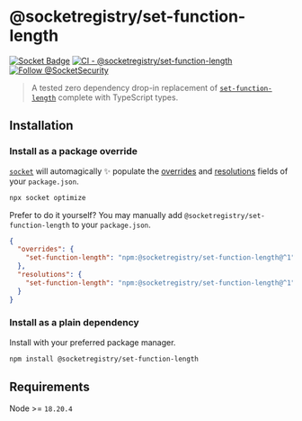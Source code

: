 # @socketregistry/set-function-length

[![Socket Badge](https://socket.dev/api/badge/npm/package/@socketregistry/set-function-length)](https://socket.dev/npm/package/@socketregistry/set-function-length)
[![CI - @socketregistry/set-function-length](https://github.com/SocketDev/socket-registry-js/actions/workflows/test.yml/badge.svg)](https://github.com/SocketDev/socket-registry-js/actions/workflows/test.yml)
[![Follow @SocketSecurity](https://img.shields.io/twitter/follow/SocketSecurity?style=social)](https://twitter.com/SocketSecurity)

> A tested zero dependency drop-in replacement of
> [`set-function-length`](https://socket.dev/npm/package/set-function-length)
> complete with TypeScript types.

## Installation

### Install as a package override

[`socket`](https://socket.dev/npm/package/socket) will automagically :sparkles:
populate the
[overrides](https://docs.npmjs.com/cli/v9/configuring-npm/package-json#overrides)
and [resolutions](https://yarnpkg.com/configuration/manifest#resolutions) fields
of your `package.json`.

```sh
npx socket optimize
```

Prefer to do it yourself? You may manually add
`@socketregistry/set-function-length` to your `package.json`.

```json
{
  "overrides": {
    "set-function-length": "npm:@socketregistry/set-function-length@^1"
  },
  "resolutions": {
    "set-function-length": "npm:@socketregistry/set-function-length@^1"
  }
}
```

### Install as a plain dependency

Install with your preferred package manager.

```sh
npm install @socketregistry/set-function-length
```

## Requirements

Node >= `18.20.4`
